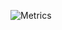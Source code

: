![Metrics](https://metrics.lecoq.io/mc-nekoneko?template=classic&isocalendar=1&gists=1&tweets=1&isocalendar.duration=half-year&tweets.attachments=false&tweets.limit=2&tweets.user=.user.twitter&config.timezone=Asia%2FTokyo)
